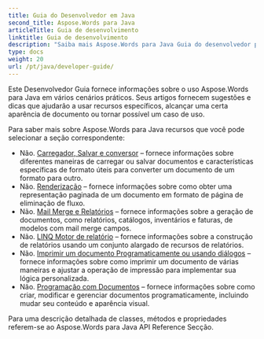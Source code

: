 ```yaml
---
title: Guia do Desenvolvedor em Java
second_title: Aspose.Words para Java
articleTitle: Guia de desenvolvimento
linktitle: Guia de desenvolvimento
description: "Saiba mais Aspose.Words para Java Guia do desenvolvedor para obter mais casos de uso, dicas e detalhes técnicos."
type: docs
weight: 20
url: /pt/java/developer-guide/
---
```


Este Desenvolvedor Guia fornece informações sobre o uso Aspose.Words para Java em vários cenários práticos. Seus artigos fornecem sugestões e dicas que ajudarão a usar recursos específicos, alcançar uma certa aparência de documento ou tornar possível um caso de uso.

Para saber mais sobre Aspose.Words para Java recursos que você pode selecionar a seção correspondente:

- Não. [Carregador, Salvar e conversor](/words/pt/java/loading-saving-and-converting/) – fornece informações sobre diferentes maneiras de carregar ou salvar documentos e características específicas de formato úteis para converter um documento de um formato para outro.
- Não. [Renderização](/words/pt/java/rendering/) – fornece informações sobre como obter uma representação paginada de um documento em formato de página de eliminação de fluxo.
- Não. [Mail Merge e Relatórios](https://docs.aspose.com/words/java/mail-merge-and-reporting/) – fornece informações sobre a geração de documentos, como relatórios, catálogos, inventários e faturas, de modelos com mail merge campos.
- Não. [LINQ Motor de relatório](https://docs.aspose.com/words/java/linq-reporting-engine/) – fornece informações sobre a construção de relatórios usando um conjunto alargado de recursos de relatórios.
- Não. [Imprimir um documento Programaticamente ou usando diálogos](/words/pt/java/print-a-document-programmatically-or-using-dialogs/) – fornece informações sobre como imprimir um documento de várias maneiras e ajustar a operação de impressão para implementar sua lógica personalizada.
- Não. [Programação com Documentos](/words/pt/java/programming-with-documents/) – fornece informações sobre como criar, modificar e gerenciar documentos programaticamente, incluindo mudar seu conteúdo e aparência visual.

Para uma descrição detalhada de classes, métodos e propriedades referem-se ao Aspose.Words para Java API Reference Secção.
